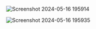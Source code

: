 ![Screenshot 2024-05-16 195914](https://github.com/Nilesh-Bhoi23/Education-Website/assets/147185281/1d11ee58-6c32-49ff-b5ad-a4e1917f0ec1)

![Screenshot 2024-05-16 195935](https://github.com/Nilesh-Bhoi23/Education-Website/assets/147185281/25638495-655f-4e5a-b0c9-4b40d0bfeb4e)
